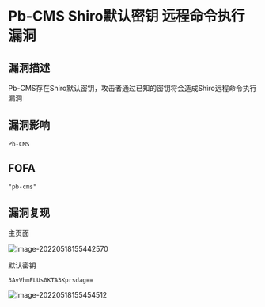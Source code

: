 # Pb-CMS Shiro默认密钥 远程命令执行漏洞

## 漏洞描述

Pb-CMS存在Shiro默认密钥，攻击者通过已知的密钥将会造成Shiro远程命令执行漏洞

## 漏洞影响

```
Pb-CMS
```

## FOFA

```
"pb-cms"
```

## 漏洞复现

主页面

![image-20220518155442570](https://typora-notes-1308934770.cos.ap-beijing.myqcloud.com/202205181554764.png)

默认密钥

```
3AvVhmFLUs0KTA3Kprsdag==
```

![image-20220518155454512](https://typora-notes-1308934770.cos.ap-beijing.myqcloud.com/202205181554589.png)
